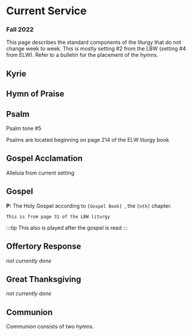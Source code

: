 
# Current Service

### Fall 2022

This page describes the standard components of the liturgy that do not change week to week.  This is mostly setting #2 from the LBW (setting #4 from ELW). Refer to a bulletin for the placement of the hymns.
<!--
We are using *Setting 10* from [*ELW*](sources.md#elw), but the Great Thanksgiving is from [*Now The Feast*](sources.md#now-the-feast).  The Lamb of God is from ELW setting 3.
-->

## Kyrie

<VexFlow :score-id="5" :system-width="720" />

<!--
From [*ELW #4*](sources.html#elw)
-->

<!--
::: tip
This has not been used
:::
-->

## Hymn of Praise

<VexFlow :score-id="7" :system-width="720" />



## Psalm

<!-- NEED TO PUT THIS IN liturgy.json
<VexFlow :measures="[{key: 'D', notes : [
    { key: 'a/4', duration : '1/2', stem: 'hide'},
    { key: 'f/4', duration : 'q', stem: 'hide'},
    { key: 'a/4', duration : 'q', stem: 'hide'},
    { key: 'b/4', duration : 'h', stem: 'hide'}
    ]},
    {
    notes : [
    { key: 'g/4', duration : '1/2', stem: 'hide'},
    { key: 'e/4', duration : 'q', stem: 'hide'},
    { key: 'g/4', duration : 'q', stem: 'hide'},
    { key: 'a/4', duration : 'h', stem: 'hide'},
] }]"
:system-width="700"
/>
-->

<!--
<VexFlow :measures="[{key: 'Bb', notes : [
    { key: 'b/4', duration : '1/2', stem: 'hide'},
    { key: 'g/4', duration : 'q', stem: 'hide'},
    { key: 'e/4', duration : 'q', stem: 'hide'},
    { key: 'f/4', duration : 'h', stem: 'hide'}
    ]},
    {
    notes : [
    { key: 'g/4', duration : '1/2', stem: 'hide'},
    { key: 'e/4', duration : 'q', stem: 'hide'},
    { key: 'f/4', duration : 'q', stem: 'hide'},
    { key: 'e/4', duration : 'h', stem: 'hide'},
] }]"
:system-width="700"
/>
-->
<!--
<VexFlow :measures="[{key: 'D', notes : [
    { key: 'a/4', duration : '1/2', stem: 'hide'},
    { key: 'd/4', duration : 'q', stem: 'hide'},
    { key: 'e/4', duration : 'q', stem: 'hide'},
    { key: 'f/4', duration : 'h', stem: 'hide'}
    ]},
    {
    notes : [
    { key: 'g/4', duration : '1/2', stem: 'hide'},
    { key: 'f/4', duration : 'q', stem: 'hide'},
    { key: 'g/4', duration : 'q', stem: 'hide'},
    { key: 'e/4', duration : 'h', stem: 'hide'},
] }]"
:system-width="750"
/>
-->
Psalm tone #5

<VexFlow :score-id="17" :system-width="720" />


Psalms are located beginning on page 214 of the ELW liturgy book

## Gospel Acclamation

Alleluia from current setting

## Gospel

**P:**  The Holy Gospel according to ```[Gospel Book] ```, the ```[nth]``` chapter.


<VexFlow :measures="[{key: 'D', notes : [
    { key: 'f/4', duration : 'q', stem: 'hide'},
    { key: 'g/4', duration : 'q', stem: 'hide'}
    ]}, { notes : [
    { key: 'a/4', duration : 'h', text: 'Glo -'},
    { key: 'b/4', duration : 'q', text: 'ry'},
    { key: 'a/4', duration : 'q', text: 'to'},
    { key: 'd/5', duration : 'q', text: 'you,'},
    { key: 'c/5', duration : 'q', text: ''},
    { key: 'b/4', duration : 'h', text: 'O'},
    { key: 'a/4', duration : 'h', text: 'Lord.'}
], ties : [[3,4]] }]"
:system-width="700"
/>

```This is from page 31 of the LBW liturgy```


:::tip
This also is played after the gospel is read
:::

## Offertory Response

*not currently done*


## Great Thanksgiving

*not currently done*
<!--
<VexFlow :score-id="9" :system-width="700" />
-->
<!--
```This is from ``` [*Now The Feast*](sources.html#now-the-feast)
-->

<!--
## Holy, Holy, Holy

<VexFlow :score-id="12" :system-width="700" />
-->

## Communion

<VexFlow :score-id="18" :system-width="720" />

<!--
```This is from setting 3, page ? of the ELW liturgy```
-->

Communion consists of two hymns.